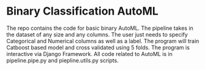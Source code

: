 # Binary Classification AutoML

The repo contains the code for basic binary AutoML. The pipeline takes in the dataset of any size and any columns. 
The user just needs to specify Categorical and Numerical columns as well as a label. The program will train Catboost based model and 
cross validated using 5 folds. The program is interactive via Django Framework. All code related to AutoML is in pipeline.pipe.py and piepline.utils.py scripts.
